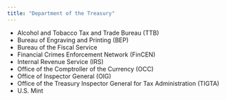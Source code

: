 ```yaml
---
title: "Department of the Treasury"
---
```



- Alcohol and Tobacco Tax and Trade Bureau (TTB)
- Bureau of Engraving and Printing (BEP)
- Bureau of the Fiscal Service
- Financial Crimes Enforcement Network (FinCEN)
- Internal Revenue Service (IRS)
- Office of the Comptroller of the Currency (OCC)
- Office of Inspector General (OIG)
- Office of the Treasury Inspector General for Tax Administration (TIGTA)
- U.S. Mint
